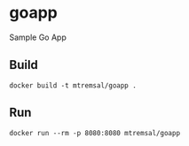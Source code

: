# goapp
Sample Go App

## Build

`docker build -t mtremsal/goapp .`

## Run

`docker run --rm -p 8080:8080 mtremsal/goapp`